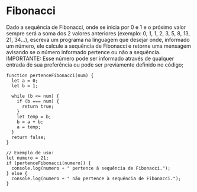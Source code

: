 # Fibonacci

Dado a sequência de Fibonacci, onde se inicia por 0 e 1 e o próximo valor sempre será a soma dos 2 valores anteriores (exemplo: 0, 1, 1, 2, 3, 5, 8, 13, 21, 34...), escreva um programa na linguagem que desejar onde, informado um número, ele calcule a sequência de Fibonacci e retorne uma mensagem avisando se o número informado pertence ou não a sequência.
IMPORTANTE: Esse número pode ser informado através de qualquer entrada de sua preferência ou pode ser previamente definido no código;

```
function pertenceFibonacci(num) {
  let a = 0;
  let b = 1;

  while (b <= num) {
    if (b === num) {
      return true;
    }
    let temp = b;
    b = a + b;
    a = temp;
  }
  return false;
}

// Exemplo de uso:
let numero = 21; 
if (pertenceFibonacci(numero)) {
  console.log(numero + " pertence à sequência de Fibonacci.");
} else {
  console.log(numero + " não pertence à sequência de Fibonacci.");
}
```
